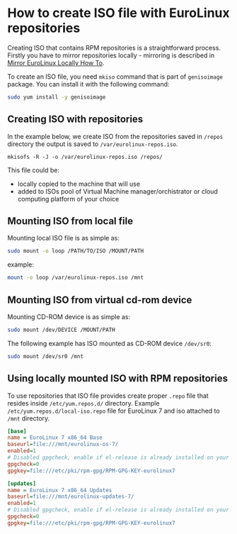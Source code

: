 # How to create ISO file with EuroLinux repositories

Creating ISO that contains RPM repositories is a straightforward process. Firstly
you have to mirror repositories locally - mirroring is described in [Mirror
EuroLinux Locally How To](mirror-eurolinux-locally.md).

To create an ISO file, you need `mkiso` command that is part of `genisoimage`
package. You can install it with the following command:


```bash
sudo yum install -y genisoimage
```

## Creating ISO with repositories

In the example below, we create ISO from the repositories saved in `/repos`
directory the output is saved to `/var/eurolinux-repos.iso`.
```
mkisofs -R -J -o /var/eurolinux-repos.iso /repos/
```

This file could be:

- locally copied to the machine that will use
- added to ISOs pool of Virtual Machine manager/orchistrator or cloud computing
  platform of your choice

## Mounting ISO from local file

Mounting local ISO file is as simple as:

```bash
sudo mount -o loop /PATH/TO/ISO /MOUNT/PATH
```

example:

```bash
mount -o loop /var/eurolinux-repos.iso /mnt
```

## Mounting ISO from virtual cd-rom device


Mounting CD-ROM device is as simple as:

```bash
sudo mount /dev/DEVICE /MOUNT/PATH
```

The following example has ISO mounted as CD-ROM device `/dev/sr0`:

```bash
sudo mount /dev/sr0 /mnt
```

## Using locally mounted ISO with RPM repositories

To use repositories that ISO file provides create proper `.repo` file that
resides inside `/etc/yum.repos.d/` directory. Example
`/etc/yum.repos.d/local-iso.repo` file for EuroLinux 7 and iso attached to
`/mnt` directory.

```ini
[base]
name = EuroLinux 7 x86_64 Base
baseurl=file:///mnt/eurolinux-os-7/
enabled=1
# Disabled gpgcheck, enable if el-release is already installed on your system
gpgcheck=0
gpgkey=file:///etc/pki/rpm-gpg/RPM-GPG-KEY-eurolinux7

[updates]
name = EuroLinux 7 x86_64 Updates
baseurl=file:///mnt/eurolinux-updates-7/
enabled=1
# Disabled gpgcheck, enable if el-release is already installed on your system
gpgcheck=0
gpgkey=file:///etc/pki/rpm-gpg/RPM-GPG-KEY-eurolinux7
```
